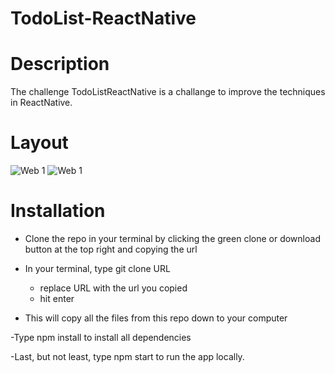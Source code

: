 # TodoList-ReactNative

# Description 

The challenge TodoListReactNative is a challange to improve the techniques in ReactNative.

# Layout

![Web 1](https://github.com/darlanbbs/imgs/blob/main/todoNative/image2.png) 
![Web 1](https://github.com/darlanbbs/imgs/blob/main/todoNative/image1.png) 


# Installation

- Clone the repo in your terminal by clicking the green clone or download button at the top right and copying the url

- In your terminal, type git clone URL
  - replace URL with the url you copied
  - hit enter


- This will copy all the files from this repo down to your computer

-Type npm install to install all dependencies

-Last, but not least, type npm start to run the app locally.

